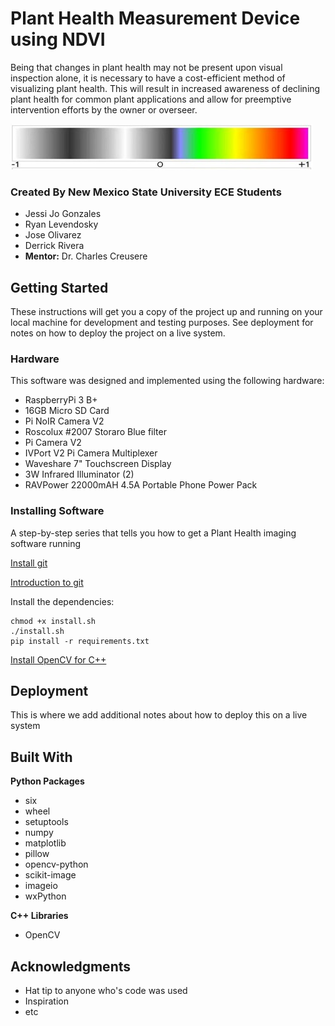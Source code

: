 # Plant Health Measurement Device using NDVI

Being that changes in plant health may not be present upon visual inspection alone, it is necessary to have a cost-efficient method of visualizing plant health. This will result in increased awareness of declining plant health for common plant applications and allow for preemptive intervention efforts by the owner or overseer. 

![NDVI Scale](scale.jpg "NDVI Scale")



### Created By New Mexico State University ECE Students

* Jessi Jo Gonzales
* Ryan Levendosky
* Jose Olivarez
* Derrick Rivera
* **Mentor:**  Dr. Charles Creusere


## Getting Started

These instructions will get you a copy of the project up and running on your local machine for development and testing purposes. See deployment for notes on how to deploy the project on a live system.



### Hardware 

This software was designed and implemented using the following hardware:
* RaspberryPi 3 B+
* 16GB Micro SD Card
* Pi NoIR Camera V2 
* Roscolux #2007 Storaro Blue filter
* Pi Camera V2
* IVPort V2 Pi Camera Multiplexer 
* Waveshare 7" Touchscreen Display
* 3W Infrared Illuminator (2)
* RAVPower 22000mAH 4.5A Portable Phone Power Pack



### Installing Software

A step-by-step series that tells you how to get a Plant Health imaging software running

[Install git](https://projects.raspberrypi.org/en/projects/getting-strated-with-git/4)

[Introduction to git](https://product.hubspot.com/blog/git-and-github-tutorial-for-beginners)

Install the dependencies:
```
chmod +x install.sh
./install.sh
pip install -r requirements.txt
```

[Install OpenCV for C++](www.codebind.com/linux-tutorials/install-opencv-ubuntu-18-04-c-cpp-linux)


## Deployment

This is where we add additional notes about how to deploy this on a live system



## Built With

**Python Packages**

* six
* wheel
* setuptools
* numpy
* matplotlib
* pillow
* opencv-python
* scikit-image
* imageio
* wxPython 

**C++ Libraries**

* OpenCV



## Acknowledgments

* Hat tip to anyone who's code was used
* Inspiration
* etc
